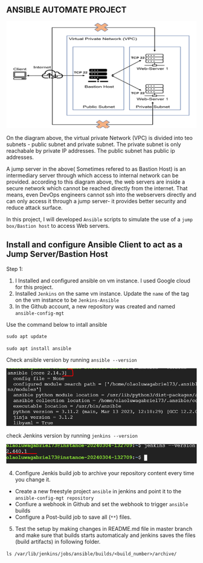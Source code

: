 ## ANSIBLE AUTOMATE PROJECT

![Alt text](image.png)

On the diagram above, the virtual private Network (VPC) is divided into teo subnets - public subnet and private subnet. The private subnet is only reachabale by private IP addresses. The public subnet has public ip addresses.

A jump server in the above( Sometimes refered to as Bastion Host) is an intermediary server through which access to internal network can be provided. according to this diagram above, the web servers are inside a secure network which cannot be reached directly from the internet. That means, even DevOps engineers cannot ssh into the webservers directly and can only access it through a jump server- it provides better security and reduce attack surface.

In this project, I will developed `Ansible` scripts to simulate the use of a `jump box/Bastion host` to access Web servers.

## Install and configure Ansible Client to act as a Jump Server/Bastion Host
Step 1: 
1. I Installed and configured ansible on vm instance. I used Google cloud for this project.
2. Installed `Jenkins` on the same vm instance. Update the `name` of the tag on the vm instance to be `Jenkins-Ansible`
3. In the Github account, a new repository was created and named `ansible-config-mgt` 


Use the command below to intall ansible
```
sudo apt update

sudo apt install ansible
```

Check ansible version by running
`ansible --version`

![Alt text](image-1.png)

check Jenkins version by running
`jenkins --version`


![Alt text](image-2.png)


4. Configure Jenkis build job to archive your repository content every time you change it. 
- Create a new freestyle project `ansible` in jenkins and point it to the `ansible-config-mgt repository`
- Confiure a webhook in Github and set the webhook to trigger `ansible` builds
- Configure a Post-build job to save all (`**`) files.

5. Test the setup by making changes in README.md file in master branch and make sure that builds starts automaticaly and jenkins saves the files (build artifacts) in following folder.


`ls /var/lib/jenkins/jobs/ansible/builds/<build_number>/archive/`

